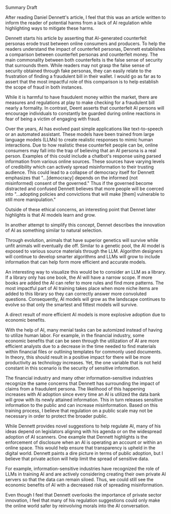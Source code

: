 Summary Draft

After reading Daniel Dennett's article, I feel that this was an article written to inform the reader of potential harms from a lack of AI regulation while highlighting ways to mitigate these harms. 

Dennett starts his article by asserting that AI-generated counterfeit personas erode trust between online consumers and producers. To help the readers understand the impact of counterfeit personas, Dennett establishes a comparison between counterfeit personas and counterfeit money. The main commonality between both counterfeits is the false sense of security that surrounds them. While readers may not grasp the false sense of security obtained through fake personas, they can easily relate to the frustration of finding a fraudulent bill in their wallet. I would go as far as to assert that the most impactful role of this comparison is to help establish the scope of fraud in both instances.

While it is harmful to have fraudulent money within the market, there are measures and regulations at play to make checking for a fraudulent bill nearly a formality. In contrast, Deent asserts that counterfeit AI persons will encourage individuals to constantly be guarded during online reactions in fear of being a victim of engaging with fraud. 

Over the years, AI has evolved past simple applications like text-to-speech or an automated assistant. These models have been trained from large language models (LLMs) to create realistic responses to mimic human interactions. Due to how realistic these counterfeit people can be, online consumers may fall into the trap of believing that an AI persona is a real person. Examples of this could include a chatbot's response using parsed information from various online sources. These sources have varying levels of credibility which can actively spread misinformation to their trusting audience. This could lead to a collapse of democracy itself for Dennett emphasizes that "...[democracy] depends on the informed (not misinformed) consent of the governed." Thus if the governed become distracted and confused Dennett believes that more people will be coerced into "...adopting policies and convictions that will make [them] vulnerable to still more manipulation." 

Outside of these ethical concerns, an interesting point that Dennet later highlights is that AI models learn and grow. 

In another attempt to simplify this concept, Dennet describes the innovation of AI as something similar to natural selection. 

Through evolution, animals that have superior genetics will survive while unfit animals will eventually die off. Similar to a genetic pool, the AI model is exposed to various source materials through the LLM. Algorithm designers will continue to develop smarter algorithms and LLMs will grow to include information that can help form more efficient and accurate models. 

An interesting way to visualize this would be to consider an LLM as a library. If a library only has one book, the AI will have a narrow scope. If more books are added the AI can refer to more rules and find more patterns. The most impactful part of AI training takes place when more niche items are added to this library so they can correctly answer more convoluted questions. Consequently, AI models will grow as the landscape continues to evolve so that only the smartest and fittest models will survive.

A direct result of more efficient AI models is more explosive adoption due to economic benefits. 

With the help of AI, many menial tasks can be automized instead of having to utilize human labor. For example, in the financial industry, some economic benefits that can be seen through the utilization of AI are more efficient analysts due to a decrease in the time needed to find materials within financial files or outlining templates for commonly used documents. In theory, this should result in a positive impact for there will be more productivity as technology increases. Yet, the one variable that is not held constant in this scenario is the security of sensitive information. 

The financial industry and many other information-sensitive industries recognize the same concerns that Dennett has surrounding the impact of claims from a fraudulent persona. The likelihood of this happening increases with AI adoption since every time an AI is utilized the data bank will grow with its newly attained information. This in turn releases sensitive information to the public and can increase misinformation. Based on this training process, I believe that regulation on a public scale may not be necessary in order to protect the broader public.

While Dennett provides novel suggestions to help regulate AI, many of his ideas depend on legislators aligning with his agenda or on the widespread adoption of AI scanners. One example that Dennett highlights is the enforcement of disclosure when an AI is operating an account or within an online space. This would help ensure that transparency is upheld in the digital world. Dennett paints a dire picture in terms of public adoption, but I believe that private action will help limit the spread of sensitive data. 

For example, information-sensitive industries have recognized the role of LLMs in training AI and are actively considering creating their own private AI servers so that the data can remain siloed. Thus, we could still see the economic benefits of AI with a decreased risk of spreading misinformation. 

Even though I feel that Dennett overlooks the importance of private sector innovation, I feel that many of his regulation suggestions could only make the online world safer by reinvolving morals into the AI conversation.
